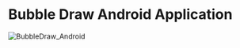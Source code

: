 # Bubble Draw Android Application  

![BubbleDraw_Android](https://user-images.githubusercontent.com/13753347/30231173-7cab8fe6-950b-11e7-8b5a-80b231d67223.gif)